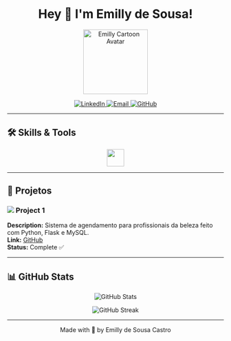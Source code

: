 <h1 align="center">Hey 👋 I'm Emilly de Sousa!</h1>
<p align="center">
  <img src="https://your-cartoon-avatar-link.com/avatar.png" width="150" alt="Emilly Cartoon Avatar"/>
</p>

<p align="center">
  <a href="https://www.linkedin.com/in/emillysousa/">
    <img src="https://img.shields.io/badge/LinkedIn-0077B5?style=for-the-badge&logo=linkedin&logoColor=white" alt="LinkedIn"/>
  </a>
  <a href="mailto:emillysousacastro76@gmail.com">
    <img src="https://img.shields.io/badge/Email-D14836?style=for-the-badge&logo=gmail&logoColor=white" alt="Email"/>
  </a>
  <a href="https://github.com/Emillyjpg">
    <img src="https://img.shields.io/badge/GitHub-181717?style=for-the-badge&logo=github&logoColor=white" alt="GitHub"/>
  </a>
</p>

---

## 🛠 Skills & Tools
<p align="center">
  <img src="https://skillicons.dev/icons?i=python,js,html,css,ts,mysql" height="40"/>
</p>

---

## 🚀 Projetos

### <img src="https://img.icons8.com/color/48/000000/code.png"/> Project 1
**Description:** Sistema de agendamento para profissionais da beleza feito com Python, Flask e MySQL.  
**Link:** [GitHub](https://github.com/Emillyjpg/beauty-agenda)  
**Status:** Complete ✅

---

## 📊 GitHub Stats
<p align="center">
  <img src="https://github-readme-stats.vercel.app/api?username=Emillyjpg&show_icons=true&theme=radical&count_private=true" alt="GitHub Stats" />
</p>

<p align="center">
  <img src="https://github-readme-streak-stats.herokuapp.com/?user=Emillyjpg&theme=radical" alt="GitHub Streak" />
</p>

---

<p align="center">Made with 💜 by Emilly de Sousa Castro</p>
